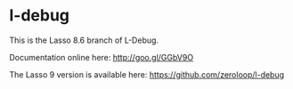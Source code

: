 l-debug
=======
This is the Lasso 8.6 branch of L-Debug. 

Documentation online here: http://goo.gl/GGbV9O

The Lasso 9 version is available here: https://github.com/zeroloop/l-debug

